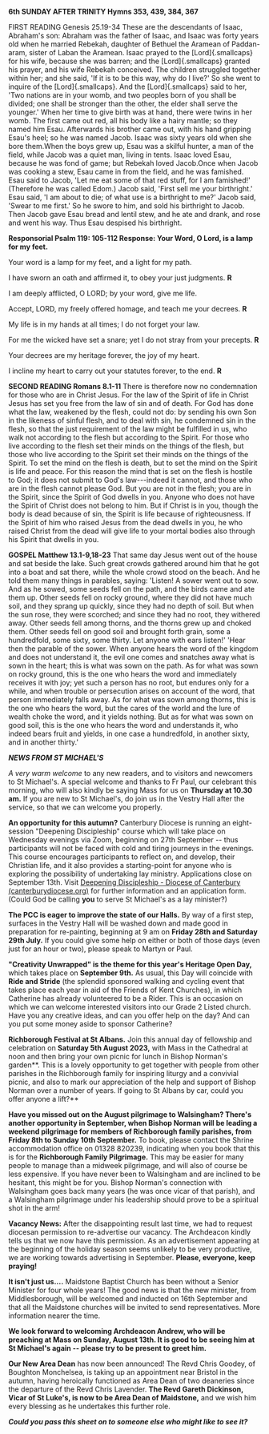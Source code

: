 **6th SUNDAY AFTER TRINITY Hymns 353, 439, 384, 367**

FIRST READING Genesis 25.19-34 These are the descendants of Isaac, Abraham's son: Abraham was the father of Isaac, and Isaac was forty years old when he married Rebekah, daughter of Bethuel the Aramean of Paddan-aram, sister of Laban the Aramean. Isaac prayed to the [Lord]{.smallcaps} for his wife, because she was barren; and the [Lord]{.smallcaps} granted his prayer, and his wife Rebekah conceived. The children struggled together within her; and she said, 'If it is to be this way, why do I live?' So she went to inquire of the [Lord]{.smallcaps}. And the [Lord]{.smallcaps} said to her, 'Two nations are in your womb,    and two peoples born of you shall be divided; one shall be stronger than the other,    the elder shall serve the younger.' When her time to give birth was at hand, there were twins in her womb. The first came out red, all his body like a hairy mantle; so they named him Esau. Afterwards his brother came out, with his hand gripping Esau's heel; so he was named Jacob. Isaac was sixty years old when she bore them.When the boys grew up, Esau was a skilful hunter, a man of the field, while Jacob was a quiet man, living in tents. Isaac loved Esau, because he was fond of game; but Rebekah loved Jacob.Once when Jacob was cooking a stew, Esau came in from the field, and he was famished. Esau said to Jacob, 'Let me eat some of that red stuff, for I am famished!' (Therefore he was called Edom.) Jacob said, 'First sell me your birthright.' Esau said, 'I am about to die; of what use is a birthright to me?' Jacob said, 'Swear to me first.' So he swore to him, and sold his birthright to Jacob. Then Jacob gave Esau bread and lentil stew, and he ate and drank, and rose and went his way. Thus Esau despised his birthright.

**Responsorial Psalm 119: 105-112 Response: Your Word, O Lord, is a lamp
for my feet.**

Your word is a lamp for my feet, and a light for my path.

I have sworn an oath and affirmed it, to obey your just judgments. **R**

I am deeply afflicted, O LORD; by your word, give me life.

Accept, LORD, my freely offered homage, and teach me your decrees. **R**

My life is in my hands at all times; I do not forget your law.

For me the wicked have set a snare; yet I do not stray from your
precepts. **R**

Your decrees are my heritage forever, the joy of my heart.

I incline my heart to carry out your statutes forever, to the end. **R**

**SECOND READING Romans 8.1-11** There is therefore now no condemnation
for those who are in Christ Jesus. For the law of the Spirit of life in
Christ Jesus has set you free from the law of sin and of death. For God
has done what the law, weakened by the flesh, could not do: by sending
his own Son in the likeness of sinful flesh, and to deal with sin, he
condemned sin in the flesh, so that the just requirement of the law
might be fulfilled in us, who walk not according to the flesh but
according to the Spirit. For those who live according to the flesh set
their minds on the things of the flesh, but those who live according to
the Spirit set their minds on the things of the Spirit. To set the mind
on the flesh is death, but to set the mind on the Spirit is life and
peace. For this reason the mind that is set on the flesh is hostile to
God; it does not submit to God's law---indeed it cannot, and those who
are in the flesh cannot please God. But you are not in the flesh; you
are in the Spirit, since the Spirit of God dwells in you. Anyone who
does not have the Spirit of Christ does not belong to him. But if Christ
is in you, though the body is dead because of sin, the Spirit is life
because of righteousness. If the Spirit of him who raised Jesus from the
dead dwells in you, he who raised Christ from the dead will give life to
your mortal bodies also through his Spirit that dwells in you.

**GOSPEL Matthew 13.1-9,18-23** That same day Jesus went out of the
house and sat beside the lake. Such great crowds gathered around him
that he got into a boat and sat there, while the whole crowd stood on
the beach. And he told them many things in parables, saying: 'Listen! A
sower went out to sow. And as he sowed, some seeds fell on the path, and
the birds came and ate them up. Other seeds fell on rocky ground, where
they did not have much soil, and they sprang up quickly, since they had
no depth of soil. But when the sun rose, they were scorched; and since
they had no root, they withered away. Other seeds fell among thorns, and
the thorns grew up and choked them. Other seeds fell on good soil and
brought forth grain, some a hundredfold, some sixty, some thirty. Let
anyone with ears listen!' 'Hear then the parable of the sower. When
anyone hears the word of the kingdom and does not understand it, the
evil one comes and snatches away what is sown in the heart; this is what
was sown on the path. As for what was sown on rocky ground, this is the
one who hears the word and immediately receives it with joy; yet such a
person has no root, but endures only for a while, and when trouble or
persecution arises on account of the word, that person immediately falls
away. As for what was sown among thorns, this is the one who hears the
word, but the cares of the world and the lure of wealth choke the word,
and it yields nothing. But as for what was sown on good soil, this is
the one who hears the word and understands it, who indeed bears fruit
and yields, in one case a hundredfold, in another sixty, and in another
thirty.'

***NEWS FROM ST MICHAEL\'S***

*A very warm welcome* to any new readers, and to visitors and newcomers
to St Michael\'s. A special welcome and thanks to Fr Paul, our celebrant
this morning, who will also kindly be saying Mass for us on **Thursday
at 10.30 am.** If you are new to St Michael\'s, do join us in the Vestry
Hall after the service, so that we can welcome you properly.

**An opportunity for this autumn?** Canterbury Diocese is running an
eight-session "Deepening Discipleship" course which will take place on
Wednesday evenings via Zoom, beginning on 27th September -- thus
participants will not be faced with cold and tiring journeys in the
evenings. This course encourages participants to reflect on, and
develop, their Christian life, and it also provides a starting-point for
anyone who is exploring the possibility of undertaking lay ministry.
Applications close on September 13th. Visit [Deepening Discipleship -
Diocese of Canterbury
(canterburydiocese.org)](https://www.canterburydiocese.org/our-life/spirituality-discipleship/explore-discipleship/deepening-discipleship/deepening-discipleship#_blank)
for further information and an application form. (Could God be calling
**you** to serve St Michael\'s as a lay minister?)

**The PCC is eager to improve the state of our Halls.** By way of a
first step, surfaces in the Vestry Hall will be washed down and made
good in preparation for re-painting, beginning at 9 am on **Friday
28th and Saturday 29th July.** If you could give some help on either
or both of those days (even just for an hour or two), please speak to
Martyn or Paul.

**"Creativity Unwrapped" is the theme for this year\'s Heritage Open
Day,** which takes place on **September 9th.** As usual, this Day will
coincide with **Ride and Stride** (the splendid sponsored walking and
cycling event that takes place each year in aid of the Friends of Kent
Churches), in which Catherine has already volunteered to be a Rider.
This is an occasion on which we can welcome interested visitors into our
Grade 2 Listed church. Have you any creative ideas, and can you offer
help on the day? And can you put some money aside to sponsor Catherine?

**Richborough Festival at St Albans.** Join this annual day of
fellowship and celebration on **Saturday 5th August 2023,** with Mass in
the Cathedral at noon and then bring your own picnic for lunch in Bishop
Norman\'s garden**. This is a lovely opportunity to get together with
people from other parishes in the Richborough family for inspiring
liturgy and a convivial picnic, and also to mark our appreciation of the
help and support of Bishop Norman over a number of years. If going to St
Albans by car, could you offer anyone a lift?**

**Have you missed out on the August pilgrimage to Walsingham? There\'s
another opportunity in September, when Bishop Norman will be leading a
weekend pilgrimage for members of Richborough family parishes, from
Friday 8th to Sunday 10th September.** To book, please contact the
Shrine accommodation office on 01328 820239, indicating when you book
that this is for the **Richborough Family Pilgrimage.** This may be
easier for many people to manage than a midweek pilgrimage, and will
also of course be less expensive. If you have never been to Walsingham
and are inclined to be hesitant, this might be for you. Bishop Norman\'s
connection with Walsingham goes back many years (he was once vicar of
that parish), and a Walsingham pilgrimage under his leadership should
prove to be a spiritual shot in the arm!

**Vacancy News:** After the disappointing result last time, we had to
request diocesan permission to re-advertise our vacancy. The Archdeacon
kindly tells us that we now have this permission. As an advertisement
appearing at the beginning of the holiday season seems unlikely to be
very productive, we are working towards advertising in September.
**Please, everyone, keep praying!**

**It isn\'t just us....** Maidstone Baptist Church has been without a
Senior Minister for four whole years! The good news is that the new
minister, from Middlesborough, will be welcomed and inducted on 16th
September and that all the Maidstone churches will be invited to send
representatives. More information nearer the time.

**We look forward to welcoming Archdeacon Andrew, who will be preaching
at Mass on Sunday, August 13th. It is good to be seeing him at St
Michael\'s again -- please try to be present to greet him.**

**Our New Area Dean** has now been announced! The Revd Chris Goodey, of
Boughton Monchelsea, is taking up an appointment near Bristol in the
autumn, having heroically functioned as Area Dean of two deaneries since
the departure of the Revd Chris Lavender. **The Revd Gareth Dickinson,
Vicar of St Luke\'s, is now to be Area Dean of Maidstone,** and we wish
him every blessing as he undertakes this further role.

***Could you pass this sheet on to someone else who might like to see
it?***
